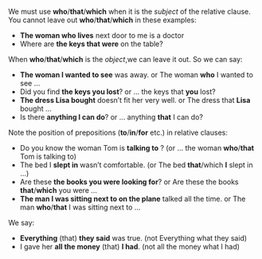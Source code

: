 We must use **who**/**that**/**which** when it is the *subject* of the relative clause. You cannot leave out **who**/**that**/**which** in these examples:
- **The woman who lives** next door to me is a doctor
- Where are **the keys that were** on the table?

When **who**/**that**/**which** is the *object*,we can leave it out. So we can say:
- **The woman I wanted to see** was away. or The woman **who** I wanted to see …
- Did you find **the keys you lost**? or … the keys that **you** lost?
- **The dress Lisa bought** doesn’t fit her very well. or The dress that **Lisa** bought …
- Is there **anything I can do**? or … anything **that** I can do?

Note the position of prepositions (**to**/**in**/**for** etc.) in relative clauses:
- Do you know the woman Tom is **talking to** ? (or … the woman **who**/**that** Tom is talking to)
- The bed I **slept in** wasn’t comfortable. (or The bed **that**/which **I** slept in …)
- Are these **the books you were looking for**? or Are these the books **that**/**which** you were …
- **The man I was sitting next to on the plane** talked all the time. or The man **who**/**that** I was sitting next to …

We say:
- **Everything** (that) **they said** was true. (not Everything what they said)
- I gave her **all the money** (that) **I had**. (not all the money what I had)